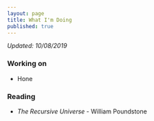 ```yaml
---
layout: page
title: What I'm Doing
published: true
---
```

*Updated: 10/08/2019*

### Working on
* Hone

### Reading
* *The Recursive Universe* - William Poundstone
